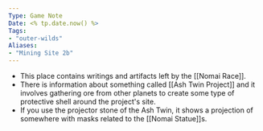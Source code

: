 ```yaml
---
Type: Game Note
Date: <% tp.date.now() %>
Tags:
- "outer-wilds"
Aliases:
- "Mining Site 2b"
---
```

- This place contains writings and artifacts left by the [[Nomai Race]].
- There is information about something called [[Ash Twin Project]] and it involves gathering ore from other planets to create some type of protective shell around the project's site.
- If you use the projector stone of the Ash Twin, it shows a projection of somewhere with masks related to the [[Nomai Statue]]s.